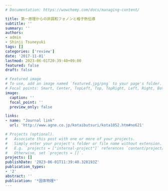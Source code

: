 ```yaml
---
# Documentation: https://wowchemy.com/docs/managing-content/

title: 第一原理からの非調和フォノンと格子熱伝導
subtitle: ''
summary: ''
authors:
- admin
- Shinji Tsuneyuki
tags: []
categories: ['review']
date: '2017-11-01'
lastmod: 2023-06-01T20:39:40+09:00
featured: false
draft: false

# Featured image
# To use, add an image named `featured.jpg/png` to your page's folder.
# Focal points: Smart, Center, TopLeft, Top, TopRight, Left, Right, BottomLeft, Bottom, BottomRight.
image:
  caption: ''
  focal_point: ''
  preview_only: false

links:
- name: "Journal link"
  url: 'http://www.agne.co.jp/kotaibutsuri/kota1052.htm#no621'

# Projects (optional).
#   Associate this post with one or more of your projects.
#   Simply enter your project's folder or file name without extension.
#   E.g. `projects = ["internal-project"]` references `content/project/deep-learning/index.md`.
#   Otherwise, set `projects = []`.
projects: []
publishDate: '2023-06-01T11:39:40.328193Z'
publication_types:
- '2'
abstract: ''
publication: '*固体物理*'
---
```

